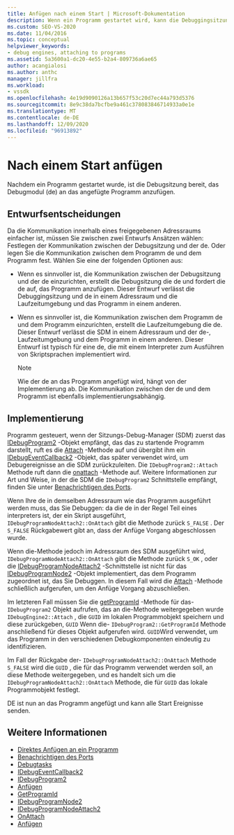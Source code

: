 ```yaml
---
title: Anfügen nach einem Start | Microsoft-Dokumentation
description: Wenn ein Programm gestartet wird, kann die Debuggingsitzung an das Programm angefügt werden. Wählen Sie einen Entwurfs Ansatz für die Kommunikation mit der Debug-Engine aus.
ms.custom: SEO-VS-2020
ms.date: 11/04/2016
ms.topic: conceptual
helpviewer_keywords:
- debug engines, attaching to programs
ms.assetid: 5a3600a1-dc20-4e55-b2a4-809736a6ae65
author: acangialosi
ms.author: anthc
manager: jillfra
ms.workload:
- vssdk
ms.openlocfilehash: 4e19d9090126a13b657f53c20d7ec44a793d5376
ms.sourcegitcommit: 8e9c38da7bcfbe9a461c378083846714933a0e1e
ms.translationtype: MT
ms.contentlocale: de-DE
ms.lasthandoff: 12/09/2020
ms.locfileid: "96913892"
---
```

# <a name="attach-after-a-launch"></a>Nach einem Start anfügen
Nachdem ein Programm gestartet wurde, ist die Debugsitzung bereit, das Debugmodul (de) an das angefügte Programm anzufügen.

## <a name="design-decisions"></a>Entwurfsentscheidungen
 Da die Kommunikation innerhalb eines freigegebenen Adressraums einfacher ist, müssen Sie zwischen zwei Entwurfs Ansätzen wählen: Festlegen der Kommunikation zwischen der Debugsitzung und der de. Oder legen Sie die Kommunikation zwischen dem Programm de und dem Programm fest. Wählen Sie eine der folgenden Optionen aus:

- Wenn es sinnvoller ist, die Kommunikation zwischen der Debugsitzung und der de einzurichten, erstellt die Debugsitzung die de und fordert die de auf, das Programm anzufügen. Dieser Entwurf verlässt die Debuggingsitzung und de in einem Adressraum und die Laufzeitumgebung und das Programm in einem anderen.

- Wenn es sinnvoller ist, die Kommunikation zwischen dem Programm de und dem Programm einzurichten, erstellt die Laufzeitumgebung die de. Dieser Entwurf verlässt die SDM in einem Adressraum und der de-, Laufzeitumgebung und dem Programm in einem anderen. Dieser Entwurf ist typisch für eine de, die mit einem Interpreter zum Ausführen von Skriptsprachen implementiert wird.

    > [!NOTE]
    > Wie der de an das Programm angefügt wird, hängt von der Implementierung ab. Die Kommunikation zwischen der de und dem Programm ist ebenfalls implementierungsabhängig.

## <a name="implementation"></a>Implementierung
 Programm gesteuert, wenn der Sitzungs-Debug-Manager (SDM) zuerst das [IDebugProgram2](../../extensibility/debugger/reference/idebugprogram2.md) -Objekt empfängt, das das zu startende Programm darstellt, ruft es die [Attach](../../extensibility/debugger/reference/idebugprogram2-attach.md) -Methode auf und übergibt ihm ein [IDebugEventCallback2](../../extensibility/debugger/reference/idebugeventcallback2.md) -Objekt, das später verwendet wird, um Debugereignisse an die SDM zurückzuleiten. Die `IDebugProgram2::Attach` Methode ruft dann die [onattach](../../extensibility/debugger/reference/idebugprogramnodeattach2-onattach.md) -Methode auf. Weitere Informationen zur Art und Weise, in der die SDM die `IDebugProgram2` Schnittstelle empfängt, finden Sie unter [Benachrichtigen des Ports](../../extensibility/debugger/notifying-the-port.md).

 Wenn Ihre de in demselben Adressraum wie das Programm ausgeführt werden muss, das Sie Debuggen: da die de in der Regel Teil eines interpreters ist, der ein Skript ausgeführt, `IDebugProgramNodeAttach2::OnAttach` gibt die Methode zurück `S_FALSE` . Der `S_FALSE` Rückgabewert gibt an, dass der Anfüge Vorgang abgeschlossen wurde.

 Wenn die-Methode jedoch im Adressraum des SDM ausgeführt wird, `IDebugProgramNodeAttach2::OnAttach` gibt die Methode zurück `S_OK` , oder die [IDebugProgramNodeAttach2](../../extensibility/debugger/reference/idebugprogramnodeattach2.md) -Schnittstelle ist nicht für das [IDebugProgramNode2](../../extensibility/debugger/reference/idebugprogramnode2.md) -Objekt implementiert, das dem Programm zugeordnet ist, das Sie Debuggen. In diesem Fall wird die [Attach](../../extensibility/debugger/reference/idebugengine2-attach.md) -Methode schließlich aufgerufen, um den Anfüge Vorgang abzuschließen.

 Im letzteren Fall müssen Sie die [getProgramId](../../extensibility/debugger/reference/idebugprogram2-getprogramid.md) -Methode für das- `IDebugProgram2` Objekt aufrufen, das an die-Methode weitergegeben wurde `IDebugEngine2::Attach` , die `GUID` im lokalen Programmobjekt speichern und diese zurückgeben, `GUID` Wenn die- `IDebugProgram2::GetProgramId` Methode anschließend für dieses Objekt aufgerufen wird. `GUID`Wird verwendet, um das Programm in den verschiedenen Debugkomponenten eindeutig zu identifizieren.

 Im Fall der Rückgabe der- `IDebugProgramNodeAttach2::OnAttach` Methode `S_FALSE` wird die `GUID` , die für das Programm verwendet werden soll, an diese Methode weitergegeben, und es handelt sich um die `IDebugProgramNodeAttach2::OnAttach` Methode, die für `GUID` das lokale Programmobjekt festlegt.

 DE ist nun an das Programm angefügt und kann alle Start Ereignisse senden.

## <a name="see-also"></a>Weitere Informationen
- [Direktes Anfügen an ein Programm](../../extensibility/debugger/attaching-directly-to-a-program.md)
- [Benachrichtigen des Ports](../../extensibility/debugger/notifying-the-port.md)
- [Debugtasks](../../extensibility/debugger/debugging-tasks.md)
- [IDebugEventCallback2](../../extensibility/debugger/reference/idebugeventcallback2.md)
- [IDebugProgram2](../../extensibility/debugger/reference/idebugprogram2.md)
- [Anfügen](../../extensibility/debugger/reference/idebugprogram2-attach.md)
- [GetProgramId](../../extensibility/debugger/reference/idebugprogram2-getprogramid.md)
- [IDebugProgramNode2](../../extensibility/debugger/reference/idebugprogramnode2.md)
- [IDebugProgramNodeAttach2](../../extensibility/debugger/reference/idebugprogramnodeattach2.md)
- [OnAttach](../../extensibility/debugger/reference/idebugprogramnodeattach2-onattach.md)
- [Anfügen](../../extensibility/debugger/reference/idebugengine2-attach.md)
